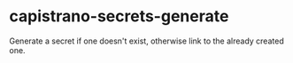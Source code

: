 # capistrano-secrets-generate
Generate a secret if one doesn't exist, otherwise link to the already created one.
